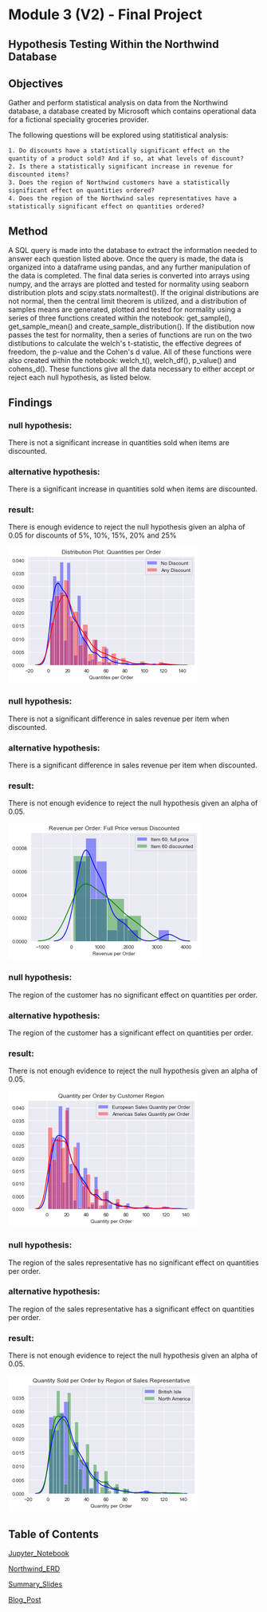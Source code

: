 
# Module 3 (V2) - Final Project


## Hypothesis Testing Within the Northwind Database


## Objectives

Gather and perform statistical analysis on data from the Northwind database, a database created by Microsoft which contains operational data for a fictional speciality groceries provider. 

The following questions will be explored using statitistical analysis:

    1. Do discounts have a statistically significant effect on the quantity of a product sold? And if so, at what levels of discount?
    2. Is there a statistically significant increase in revenue for discounted items?
    3. Does the region of Northwind customers have a statistically significant effect on quantities ordered?
    4. Does the region of the Northwind sales representatives have a statistically significant effect on quantities ordered?
    

## Method

A SQL query is made into the database to extract the information needed to answer each question listed above. Once the query is made, the data is organized into a dataframe using pandas, and any further manipulation of the data is completed. The final data series is converted into arrays using numpy, and the arrays are plotted and tested for normality using seaborn distribution plots and scipy.stats.normaltest(). If the original distributions are not normal, then the central limit theorem is utilized, and a distribution of samples means are generated, plotted and tested for normality using a series of three functions created within the notebook: get_sample(), get_sample_mean() and create_sample_distribution(). If the distibution now passes the test for normality, then a series of functions are run on the two distibutions to calculate the welch's t-statistic, the effective degrees of freedom, the p-value and the Cohen's d value. All of these functions were also created within the notebook: welch_t(), welch_df(), p_value() and cohens_d(). These functions give all the data necessary to either accept or reject each null hypothesis, as listed below.

 
    
## Findings

### null hypothesis: 
There is not a significant increase in quantities sold when items are discounted.
### alternative hypothesis:
There is a significant increase in quantities sold when items are discounted.
### result:
There is enough evidence to reject the null hypothesis given an alpha of 0.05 for discounts of 5%, 10%, 15%, 20% and 25%

![](DistPlots/Q1.png)

### null hypothesis: 
There is not a significant difference in sales revenue per item when discounted.
### alternative hypothesis:
There is a significant difference in sales revenue per item when discounted. 
### result:
There is not enough evidence to reject the null hypothesis given an alpha of 0.05.

![](DistPlots/Q2.png)

### null hypothesis: 
The region of the customer has no significant effect on quantities per order.
### alternative hypothesis:
The region of the customer has a significant effect on quantities per order.
### result:
There is not enough evidence to reject the null hypothesis given an alpha of 0.05.

![](DistPlots/Q3.png)

### null hypothesis: 
The region of the sales representative has no significant effect on quantities per order.
### alternative hypothesis:
The region of the sales representative has a significant effect on quantities per order.
### result:
There is not enough evidence to reject the null hypothesis given an alpha of 0.05.

![](DistPlots/Q4.png)



## Table of Contents

[Jupyter_Notebook](Module3Project.ipynb)

[Northwind_ERD](Northwind_ERD.png)

[Summary_Slides](Module3SummarySlides.pdf)

[Blog_Post](https://medium.com/@stacyshingleton/hypothesis-testing-within-the-northwind-database-50d744c1640e)


